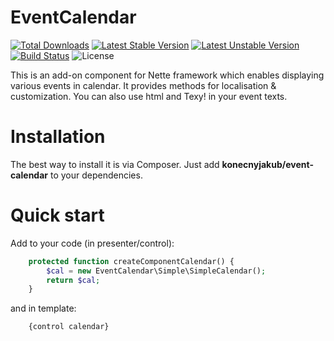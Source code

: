 EventCalendar
============

[![Total Downloads](https://poser.pugx.org/konecnyjakub/event-calendar/downloads)](https://packagist.org/packages/konecnyjakub/event-calendar)  [![Latest Stable Version](https://poser.pugx.org/konecnyjakub/event-calendar/v/stable)](https://packagist.org/packages/konecnyjakub/event-calendar) [![Latest Unstable Version](https://poser.pugx.org/konecnyjakub/event-calendar/v/unstable)](https://packagist.org/packages/konecnyjakub/event-calendar) [![Build Status](https://travis-ci.org/konecnyjakub/EventCalendar.svg?branch=master)](https://travis-ci.org/konecnyjakub/EventCalendar) ![License](https://poser.pugx.org/konecnyjakub/event-calendar/license)

This is an add-on component for Nette framework which enables displaying various events in calendar. It provides methods for localisation & customization. You can also use html and Texy! in your event texts.

Installation
============

The best way to install it is via Composer. Just add **konecnyjakub/event-calendar** to your dependencies.

Quick start
============

Add to your code (in presenter/control):

```php
    protected function createComponentCalendar() {
        $cal = new EventCalendar\Simple\SimpleCalendar();
        return $cal;
    }
```

and in template:

```latte
    {control calendar}
```
